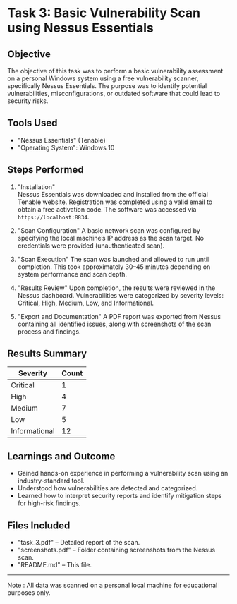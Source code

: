 # Task 3: Basic Vulnerability Scan using Nessus Essentials

## Objective
The objective of this task was to perform a basic vulnerability assessment on a personal Windows system using a free vulnerability scanner, specifically Nessus Essentials. The purpose was to identify potential vulnerabilities, misconfigurations, or outdated software that could lead to security risks.

## Tools Used
- "Nessus Essentials" (Tenable)
- "Operating System": Windows 10

## Steps Performed

1. "Installation"  
   Nessus Essentials was downloaded and installed from the official Tenable website. Registration was completed using a valid email to obtain a free activation code. The software was accessed via `https://localhost:8834`.

2. "Scan Configuration" 
   A basic network scan was configured by specifying the local machine’s IP address as the scan target. No credentials were provided (unauthenticated scan).

3. "Scan Execution" 
   The scan was launched and allowed to run until completion. This took approximately 30–45 minutes depending on system performance and scan depth.

4. "Results Review" 
   Upon completion, the results were reviewed in the Nessus dashboard. Vulnerabilities were categorized by severity levels: Critical, High, Medium, Low, and Informational.

5. "Export and Documentation" 
   A PDF report was exported from Nessus containing all identified issues, along with screenshots of the scan process and findings.

## Results Summary

| Severity      | Count |
|---------------|-------|
| Critical      | 1     |
| High          | 4     |
| Medium        | 7     |
| Low           | 5     |
| Informational | 12    |

## Learnings and Outcome
- Gained hands-on experience in performing a vulnerability scan using an industry-standard tool.
- Understood how vulnerabilities are detected and categorized.
- Learned how to interpret security reports and identify mitigation steps for high-risk findings.

## Files Included
- "task_3.pdf" – Detailed report of the scan.
- "screenshots.pdf" – Folder containing screenshots from the Nessus scan.
- "README.md" – This file.

---

Note : All data was scanned on a personal local machine for educational purposes only.

